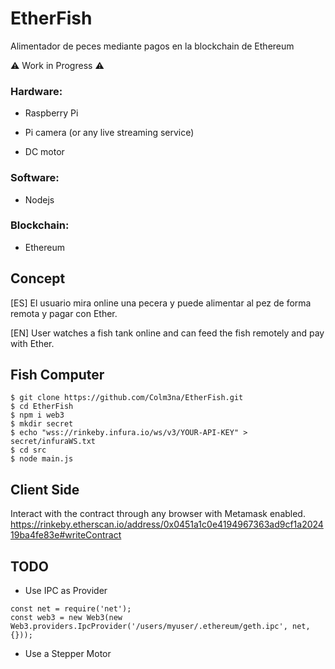 # EtherFish
Alimentador de peces mediante pagos en la blockchain de Ethereum

:warning: Work in Progress :warning:

### Hardware:

  - Raspberry Pi
  
  - Pi camera (or any live streaming service)
  
  - DC motor

### Software:

  - Nodejs

### Blockchain:

  - Ethereum

## Concept
[ES] El usuario mira online una pecera y puede alimentar al pez de forma remota y pagar con Ether.

[EN] User watches a fish tank online and can feed the fish remotely and pay with Ether.

## Fish Computer

```
$ git clone https://github.com/Colm3na/EtherFish.git
$ cd EtherFish
$ npm i web3
$ mkdir secret
$ echo "wss://rinkeby.infura.io/ws/v3/YOUR-API-KEY" > secret/infuraWS.txt
$ cd src
$ node main.js
```

## Client Side
Interact with the contract through any browser with Metamask enabled.
https://rinkeby.etherscan.io/address/0x0451a1c0e4194967363ad9cf1a202419ba4fe83e#writeContract

## TODO

- Use IPC as Provider
```
const net = require('net');
const web3 = new Web3(new Web3.providers.IpcProvider('/users/myuser/.ethereum/geth.ipc', net, {}));
```
- Use a Stepper Motor
